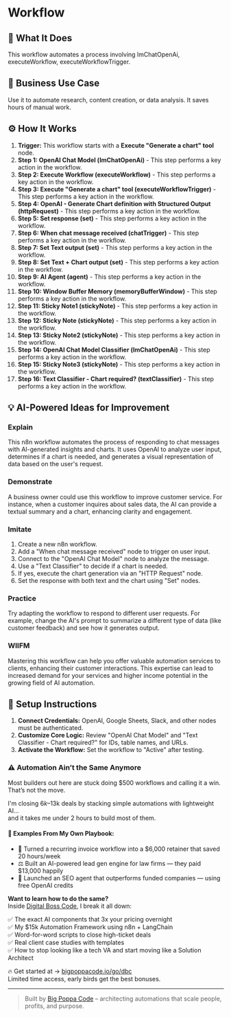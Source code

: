# Workflow

## 🚀 What It Does
This workflow automates a process involving lmChatOpenAi, executeWorkflow, executeWorkflowTrigger.

## 💼 Business Use Case
Use it to automate research, content creation, or data analysis. It saves hours of manual work.

## ⚙️ How It Works
1.  **Trigger:** This workflow starts with a **Execute "Generate a chart" tool** node.
2. **Step 1: OpenAI Chat Model (lmChatOpenAi)** - This step performs a key action in the workflow.
3. **Step 2: Execute Workflow (executeWorkflow)** - This step performs a key action in the workflow.
4. **Step 3: Execute "Generate a chart" tool (executeWorkflowTrigger)** - This step performs a key action in the workflow.
5. **Step 4: OpenAI - Generate Chart definition with Structured Output (httpRequest)** - This step performs a key action in the workflow.
6. **Step 5: Set response (set)** - This step performs a key action in the workflow.
7. **Step 6: When chat message received (chatTrigger)** - This step performs a key action in the workflow.
8. **Step 7: Set Text output (set)** - This step performs a key action in the workflow.
9. **Step 8: Set Text + Chart output (set)** - This step performs a key action in the workflow.
10. **Step 9: AI Agent (agent)** - This step performs a key action in the workflow.
11. **Step 10: Window Buffer Memory (memoryBufferWindow)** - This step performs a key action in the workflow.
12. **Step 11: Sticky Note1 (stickyNote)** - This step performs a key action in the workflow.
13. **Step 12: Sticky Note (stickyNote)** - This step performs a key action in the workflow.
14. **Step 13: Sticky Note2 (stickyNote)** - This step performs a key action in the workflow.
15. **Step 14: OpenAI Chat Model Classifier (lmChatOpenAi)** - This step performs a key action in the workflow.
16. **Step 15: Sticky Note3 (stickyNote)** - This step performs a key action in the workflow.
17. **Step 16: Text Classifier - Chart required? (textClassifier)** - This step performs a key action in the workflow.

## 💡 AI-Powered Ideas for Improvement
### Explain
This n8n workflow automates the process of responding to chat messages with AI-generated insights and charts. It uses OpenAI to analyze user input, determines if a chart is needed, and generates a visual representation of data based on the user's request.

### Demonstrate
A business owner could use this workflow to improve customer service. For instance, when a customer inquires about sales data, the AI can provide a textual summary and a chart, enhancing clarity and engagement.

### Imitate
1. Create a new n8n workflow.
2. Add a "When chat message received" node to trigger on user input.
3. Connect to the "OpenAI Chat Model" node to analyze the message.
4. Use a "Text Classifier" to decide if a chart is needed.
5. If yes, execute the chart generation via an "HTTP Request" node.
6. Set the response with both text and the chart using "Set" nodes.

### Practice
Try adapting the workflow to respond to different user requests. For example, change the AI's prompt to summarize a different type of data (like customer feedback) and see how it generates output.

### WIIFM
Mastering this workflow can help you offer valuable automation services to clients, enhancing their customer interactions. This expertise can lead to increased demand for your services and higher income potential in the growing field of AI automation.

## 🔧 Setup Instructions
1. **Connect Credentials:** OpenAI, Google Sheets, Slack, and other nodes must be authenticated.
2. **Customize Core Logic:** Review "OpenAI Chat Model" and "Text Classifier - Chart required?" for IDs, table names, and URLs.
3. **Activate the Workflow:** Set the workflow to "Active" after testing.

### ⚠️ Automation Ain’t the Same Anymore

Most builders out here are stuck doing $500 workflows and calling it a win.  
That’s not the move.  

I'm closing $6k–$13k deals by stacking simple automations with lightweight AI...  
and it takes me under 2 hours to build most of them.

#### 🧠 Examples From My Own Playbook:
- 🔁 Turned a recurring invoice workflow into a $6,000 retainer that saved 20 hours/week  
- ⚖️ Built an AI-powered lead gen engine for law firms — they paid $13,000 happily  
- 🚀 Launched an SEO agent that outperforms funded companies — using free OpenAI credits  

**Want to learn how to do the same?**  
Inside [Digital Boss Code](https://bigpoppacode.io/go/dbc), I break it all down:

✅ The exact AI components that 3x your pricing overnight  
✅ My $15k Automation Framework using n8n + LangChain  
✅ Word-for-word scripts to close high-ticket deals  
✅ Real client case studies with templates  
✅ How to stop looking like a tech VA and start moving like a Solution Architect  

🔥 Get started at → [bigpoppacode.io/go/dbc](https://bigpoppacode.io/go/dbc)  
Limited time access, early birds get the best bonuses.

---
> Built by [Big Poppa Code](https://bigpoppacode.io) – architecting automations that scale people, profits, and purpose.
